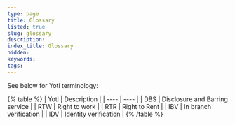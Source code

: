 ```yaml
---
type: page
title: Glossary
listed: true
slug: glossary
description: 
index_title: Glossary
hidden: 
keywords: 
tags: 
---
```


See below for Yoti terminology:

{% table %}
| Yoti | Description | 
| ---- | ---- | 
| DBS | Disclosure and Barring service | 
| RTW | Right to work | 
| RTR | Right to Rent | 
| IBV | In branch verification | 
| IDV | Identity verification | 
{% /table %}